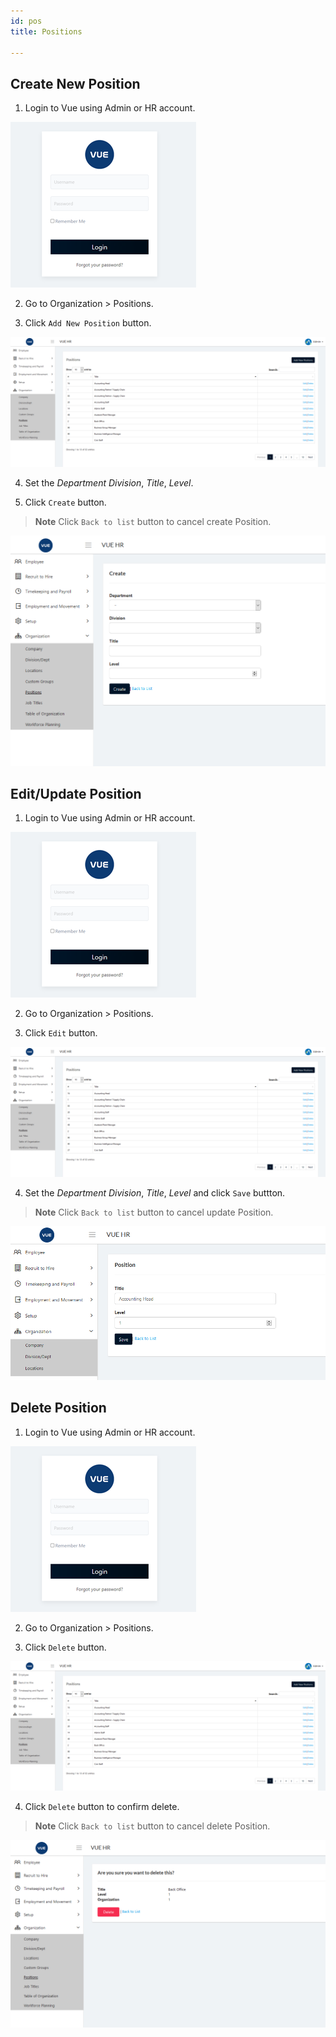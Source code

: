 ```yaml
---
id: pos
title: Positions

---
```


## Create New Position 

1. Login to Vue using Admin or HR account. 

![alt-text](assets/Picture2.png)

2. Go to Organization > Positions.

3. Click `Add New Position` button.

![alt-text](assets/pos/1.png)  

4. Set the _Department_ _Division_, _Title_, _Level_.

5. Click `Create` button.
> **Note** Click `Back to list` button to cancel create Position.

![alt-text](assets/pos/2.png)  

## Edit/Update Position

1. Login to Vue using Admin or HR account. 

![alt-text](assets/Picture2.png)

2. Go to Organization > Positions.

3. Click `Edit` button.

![alt-text](assets/pos/1.png)  

4. Set the _Department_ _Division_, _Title_, _Level_ and click `Save` buttton.
> **Note** Click `Back to list` button to cancel update Position.

![alt-text](assets/pos/3.png)  


## Delete Position

1. Login to Vue using Admin or HR account. 

![alt-text](assets/Picture2.png)

2. Go to Organization > Positions.

3. Click `Delete` button.

![alt-text](assets/pos/1.png) 

4. Click `Delete` button to confirm delete.

> **Note** Click `Back to list` button to cancel delete Position.

![alt-text](assets/pos/4.png) 